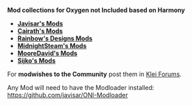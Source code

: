 **Mod collections for Oxygen not Included based on Harmony**

* [**Javisar's Mods**](https://github.com/javisar/ONI-Modloader-Mods)
* [**Cairath's Mods**](https://github.com/Cairath/ONI-Mods)
* [**Rainbow's Designs Mods**](https://github.com/rainbowdesign/OxygenNotIncluded-Mods)
* [**MidnightSteam's Mods**](https://github.com/Midnight-Steam/ONI-Modloader)
* [**MooreDavid's Mods**](https://github.com/MooreDavid/ONI-MOD-)
* [**Sijko's Mods**](https://github.com/Sijko/ONI-Mods/)

For **modwishes to the Community** post them in [Klei Forums](https://forums.kleientertainment.com/forums/topic/88186-mod05-oni-modloader/).

Any Mod will need to have the Modloader installed: https://github.com/javisar/ONI-Modloader

